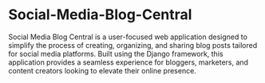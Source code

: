 # Social-Media-Blog-Central
Social Media Blog Central is a user-focused web application designed to simplify the process of creating, organizing, and sharing blog posts tailored for social media platforms. Built using the Django framework, this application provides a seamless experience for bloggers, marketers, and content creators looking to elevate their online presence.
